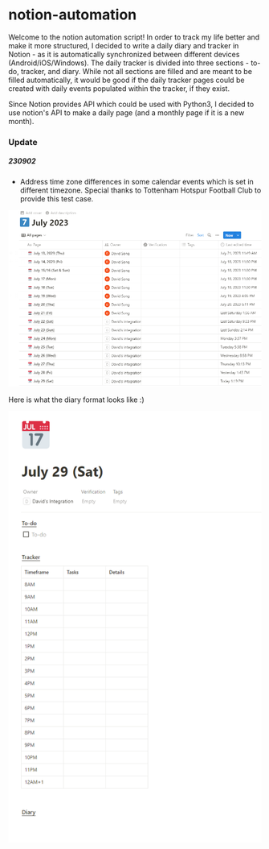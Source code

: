 ﻿# notion-automation

Welcome to the notion automation script! In order to track my life better and make it more structured, I decided to write a daily diary and tracker in Notion - as it is automatically synchronized between different devices (Android/iOS/Windows). The daily tracker is divided into three sections - to-do, tracker, and diary. While not all sections are filled and are meant to be filled automatically, it would be good if the daily tracker pages could be created with daily events populated within the tracker, if they exist.

Since Notion provides API which could be used with Python3, I decided to use notion's API to make a daily page (and a monthly page if it is a new month). 

### Update
##### 230902
- Address time zone differences in some calendar events which is set in different timezone. Special thanks to Tottenham Hotspur Football Club to provide this test case.


![alt text](https://github.com/david4270/notion-automation/blob/main/files/monthly.png?raw=true)

Here is what the diary format looks like :)

![alt text](https://github.com/david4270/notion-automation/blob/main/files/diary.png?raw=true)
